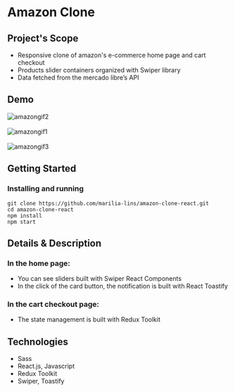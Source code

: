 # Amazon Clone

## Project's Scope

* Responsive clone of amazon's e-commerce home page and cart checkout
* Products slider containers organized with Swiper library
* Data fetched from the mercado libre’s API

## Demo

![amazongif2](https://github.com/marilia-lins/amazon-clone-react/assets/121808358/716bc5ba-4f96-4214-a654-9aa8a27e8aed)
<br/>
<br/>
![amazongif1](https://github.com/marilia-lins/amazon-clone-react/assets/121808358/f44618e4-f9cd-4c2b-aec6-8b079f463de5)
<br/>
<br/>
![amazongif3](https://github.com/marilia-lins/amazon-clone-react/assets/121808358/d8b6c84a-ee82-402c-82b1-f1179c8fa912)

## Getting Started

### Installing and running

```
git clone https://github.com/marilia-lins/amazon-clone-react.git
cd amazon-clone-react
npm install
npm start
```

## Details & Description

### In the home page:
* You can see sliders built with Swiper React Components
* In the click of the card button, the notification is built with React Toastify
  
### In the cart checkout page:
* The state management is built with Redux Toolkit

## Technologies

* Sass
* React.js, Javascript
* Redux Toolkit
* Swiper, Toastify
